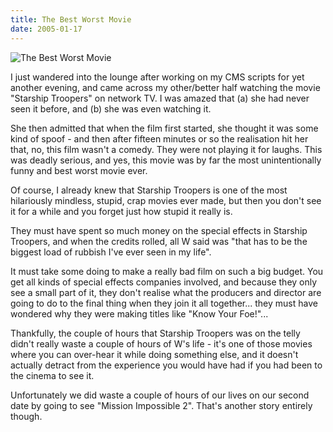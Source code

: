 ```yaml
---
title: The Best Worst Movie
date: 2005-01-17
---
```


![The Best Worst Movie](https://source.unsplash.com/4v9Kk01mEbY/1600x900)

I just wandered into the lounge after working on my CMS scripts for yet another evening, and came across my other/better half watching the movie "Starship Troopers" on network TV. I was amazed that (a) she had never seen it before, and (b) she was even watching it.

She then admitted that when the film first started, she thought it was some kind of spoof - and then after fifteen minutes or so the realisation hit her that, no, this film wasn't a comedy. They were not playing it for laughs. This was deadly serious, and yes, this movie was by far the most unintentionally funny and best worst movie ever.

Of course, I already knew that Starship Troopers is one of the most hilariously mindless, stupid, crap movies ever made, but then you don't see it for a while and you forget just how stupid it really is.

They must have spent so much money on the special effects in Starship Troopers, and when the credits rolled, all W said was "that has to be the biggest load of rubbish I've ever seen in my life".

It must take some doing to make a really bad film on such a big budget. You get all kinds of special effects companies involved, and because they only see a small part of it, they don't realise what the producers and director are going to do to the final thing when they join it all together... they must have wondered why they were making titles like "Know Your Foe!"...

Thankfully, the couple of hours that Starship Troopers was on the telly didn't really waste a couple of hours of W's life - it's one of those movies where you can over-hear it while doing something else, and it doesn't actually detract from the experience you would have had if you had been to the cinema to see it.

Unfortunately we did waste a couple of hours of our lives on our second date by going to see "Mission Impossible 2". That's another story entirely though.